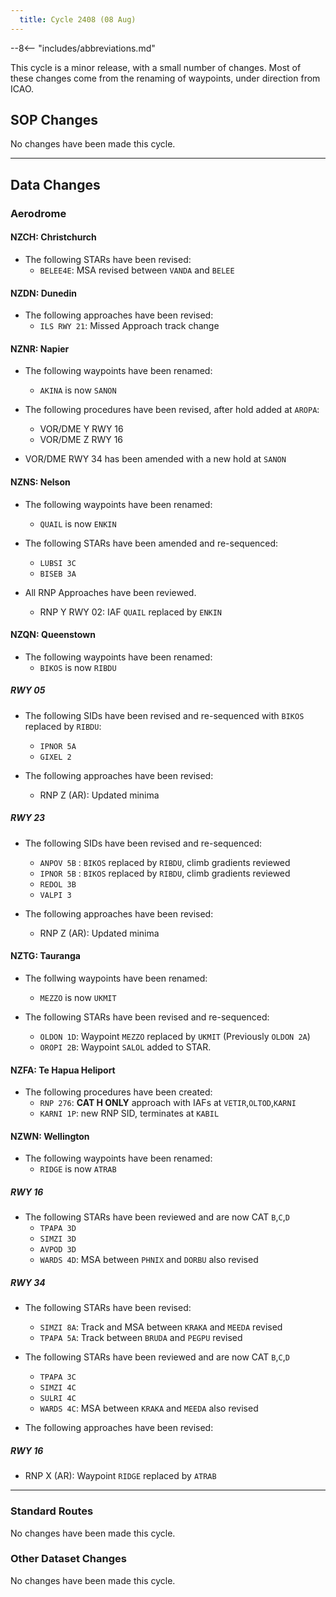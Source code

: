```yaml
---
  title: Cycle 2408 (08 Aug)
---
```


--8<-- "includes/abbreviations.md"

This cycle is a minor release, with a small number of changes. Most of these changes come from the renaming of waypoints, under direction from ICAO. 

## SOP Changes

No changes have been made this cycle.

-----

## Data Changes

### Aerodrome

#### NZCH: Christchurch

- The following STARs have been revised:
    - `BELEE4E`: MSA revised between `VANDA` and `BELEE`
  
#### NZDN: Dunedin

- The following approaches have been revised:
    - `ILS RWY 21`: Missed Approach track change


#### NZNR: Napier

- The following waypoints have been renamed:
    - `AKINA` is now `SANON`

- The following procedures have been revised, after hold added at `AROPA`:
    - VOR/DME Y RWY 16
    - VOR/DME Z RWY 16

- VOR/DME RWY 34 has been amended with a new hold at `SANON`

#### NZNS: Nelson

- The following waypoints have been renamed:
    - `QUAIL` is now `ENKIN`

- The following STARs have been amended and re-sequenced:
    - `LUBSI 3C`
    - `BISEB 3A`
  

- All RNP Approaches have been reviewed.
    - RNP Y RWY 02: IAF `QUAIL` replaced by `ENKIN`

#### NZQN: Queenstown

- The following waypoints have been renamed:
    - `BIKOS` is now `RIBDU`

##### RWY 05

- The following SIDs have been revised and re-sequenced with `BIKOS` replaced by `RIBDU`: 
    - `IPNOR 5A`
    - `GIXEL 2`

- The following approaches have been revised:
    - RNP Z (AR): Updated minima

##### RWY 23

- The following SIDs have been revised and re-sequenced: 
    - `ANPOV 5B` : `BIKOS` replaced by `RIBDU`, climb gradients reviewed
    - `IPNOR 5B` : `BIKOS` replaced by `RIBDU`, climb gradients reviewed
    - `REDOL 3B`
    - `VALPI 3`

- The following approaches have been revised:
    - RNP Z (AR): Updated minima

#### NZTG: Tauranga

- The follwing waypoints have been renamed:
    - `MEZZO` is now `UKMIT`

- The following STARs have been revised and re-sequenced:
    - `OLDON 1D`: Waypoint `MEZZO` replaced by `UKMIT` (Previously `OLDON 2A`)
    - `OROPI 2B`: Waypoint `SALOL` added to STAR.

#### NZFA: Te Hapua Heliport

- The following procedures have been created:
    - `RNP 276`: **CAT H ONLY** approach with IAFs at `VETIR`,`OLTOD`,`KARNI`
    - `KARNI 1P`: new RNP SID, terminates at `KABIL`

#### NZWN: Wellington

- The following waypoints have been renamed:
    - `RIDGE` is now `ATRAB`

  
##### RWY 16

- The following STARs have been reviewed and are now CAT `B`,`C`,`D`
   - `TPAPA 3D`
   - `SIMZI 3D`
   - `AVPOD 3D`
   - `WARDS 4D`: MSA between `PHNIX` and `DORBU` also revised


##### RWY 34

- The following STARs have been revised:
    - `SIMZI 8A`: Track and MSA between `KRAKA` and `MEEDA` revised
    - `TPAPA 5A`: Track between `BRUDA` and `PEGPU` revised

    
- The following STARs have been reviewed and are now CAT `B`,`C`,`D`
   - `TPAPA 3C`
   - `SIMZI 4C`
   - `SULRI 4C`
   - `WARDS 4C`: MSA between `KRAKA` and `MEEDA` also revised


- The following approaches have been revised:

##### RWY 16

- RNP X (AR): Waypoint `RIDGE` replaced by `ATRAB`

-----

### Standard Routes

No changes have been made this cycle.

### Other Dataset Changes

No changes have been made this cycle.

